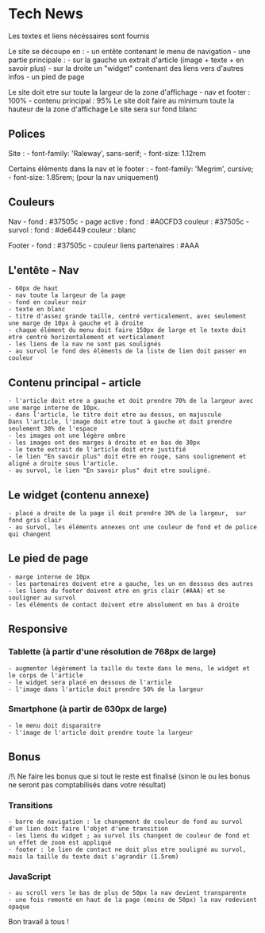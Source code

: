 # Tech News

Les textes et liens nécéssaires sont fournis

Le site se découpe en :
    - un entête contenant le menu de navigation
    - une partie principale :
    - sur la gauche un extrait d'article (image + texte + en savoir plus)
    - sur la droite un "widget" contenant des liens vers d'autres infos
    - un pied de page

Le site doit etre sur toute la largeur de la zone d'affichage 
    - nav et footer : 100%
    - contenu principal : 95%
Le site doit faire au minimum toute la hauteur de la zone d'affichage
Le site sera sur fond blanc

## Polices
Site :
    - font-family: 'Raleway', sans-serif;
    - font-size: 1.12rem

Certains éléments dans la nav et le footer :
    - font-family: 'Megrim', cursive;
    - font-size: 1.85rem; (pour la nav uniquement)

## Couleurs
Nav 
    - fond : #37505c
    - page active : 
        fond : #A0CFD3
        couleur : #37505c
    - survol : 
        fond : #de6449
        couleur : blanc

Footer
    - fond : #37505c
    - couleur liens partenaires : #AAA

## L'entête - Nav
    - 60px de haut
    - nav toute la largeur de la page
    - fond en couleur noir
    - texte en blanc
    - titre d'assez grande taille, centré verticalement, avec seulement une marge de 10px à gauche et à droite
    - chaque élément du menu doit faire 150px de large et le texte doit etre centré horizontalement et verticalement
    - les liens de la nav ne sont pas soulignés
    - au survol le fond des éléments de la liste de lien doit passer en couleur

## Contenu principal - article
    - l'article doit etre a gauche et doit prendre 70% de la largeur avec une marge interne de 10px.
    - dans l'article, le titre doit etre au dessus, en majuscule
    Dans l'article, l'image doit etre tout à gauche et doit prendre seulement 30% de l'espace 
    - les images ont une légère ombre
    - les images ont des marges à droite et en bas de 30px 
    - le texte extrait de l'article doit etre justifié
    - le lien "En savoir plus" doit etre en rouge, sans soulignement et aligné a droite sous l'article.
    - au survol, le lien "En savoir plus" doit etre souligné.

## Le widget (contenu annexe)
    - placé a droite de la page il doit prendre 30% de la largeur,  sur fond gris clair
    - au survol, les éléments annexes ont une couleur de fond et de police qui changent

## Le pied de page
    - marge interne de 10px
    - les partenaires doivent etre a gauche, les un en dessous des autres
    - les liens du footer doivent etre en gris clair (#AAA) et se souligner au survol
    - les éléments de contact doivent etre absolument en bas à droite 


## Responsive

### Tablette (à partir d'une résolution de 768px de large)
    - augmenter légèrement la taille du texte dans le menu, le widget et le corps de l'article
    - le widget sera placé en dessous de l'article 
    - l'image dans l'article doit prendre 50% de la largeur

### Smartphone (à partir de 630px de large)
    - le menu doit disparaitre 
    - l'image de l'article doit prendre toute la largeur


## Bonus

/!\ Ne faire les bonus que si tout le reste est finalisé (sinon le ou les bonus ne seront pas comptabilisés dans votre résultat)

### Transitions
    - barre de navigation : le changement de couleur de fond au survol d'un lien doit faire l'objet d'une transition
    - les liens du widget ; au survol ils changent de couleur de fond et un effet de zoom est appliqué
    - footer : le lien de contact ne doit plus etre souligné au survol, mais la taille du texte doit s'agrandir (1.5rem)

### JavaScript
    - au scroll vers le bas de plus de 50px la nav devient transparente
    - une fois remonté en haut de la page (moins de 50px) la nav redevient opaque

Bon travail à tous !